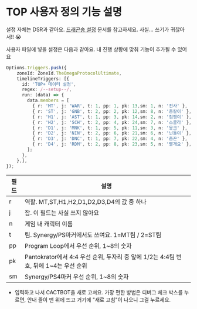 # TOP 사용자 정의 기능 설명

설정 자체는 DSR과 같아요. [드래곤송 설정](extra/U-DSR.md) 문서를 참고하세요. 사실... 쓰기가 귀찮아서!! 😭

사용자 파일에 넣을 설정은 다음과 같아요. 내 진행 상황에 맞춰 기능이 추가될 수 있어요

```typescript
Options.Triggers.push({
    zoneId: ZoneId.TheOmegaProtocolUltimate,
    timelineTriggers: [{
      id: 'TOP+ 데이터 설정',
      regex: /--setup--/,
      run: (data) => {
        data.members = [
          { r: 'MT', j: 'WAR', t: 1, pp: 1, pk: 13,sm: 1, n: '전사' },
          { r: 'ST', j: 'GNB', t: 2, pp: 2, pk: 12,sm: 8, n: '총칼이' },
          { r: 'H1', j: 'AST', t: 1, pp: 3, pk: 14,sm: 2, n: '점쟁이' },
          { r: 'H2', j: 'SCH', t: 2, pp: 4, pk: 24,sm: 7, n: '스콜라' },
          { r: 'D1', j: 'MNK', t: 1, pp: 5, pk: 11,sm: 3, n: '몽크' },
          { r: 'D2', j: 'NIN', t: 2, pp: 6, pk: 21,sm: 6, n: '닌돌이' },
          { r: 'D3', j: 'DNC', t: 1, pp: 7, pk: 22,sm: 4, n: '춤꾼' },
          { r: 'D4', j: 'RDM', t: 2, pp: 8, pk: 23,sm: 5, n: '빨개요' },
        ];
      },
    },],
});
```

|필드|설명|
|------|---------|
|r|역할. MT,ST,H1,H2,D1,D2,D3,D4의 값 중 하나|
|j|잡. 이 필드는 사실 쓰지 않아요|
|n|게임 내 캐릭터 이름|
|t|팀. Synergy/PS마커에서도 쓰여요. 1=MT팀 / 2=ST팀|
|pp|Program Loop에서 우선 순위, 1~8의 숫자|
|pk|Pantokrator에서 4:4 우선 순위, 두자리 중 앞에 1/2는 4:4팀 번호, 뒤에 1~4는 우선 순위|
|sm|Synergy/PS4마커 우선 순위, 1~8의 숫자|

* 입력하고 나서 CACTBOT을 새로 고쳐요. 가장 편한 방법은 디버그 체크 박스를 누르면, 안내 줄이 맨 위에 뜨고 거기에 "새로 고침"이 나오니 그걸 누르세요.
